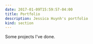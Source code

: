 ```yaml
---
date: 2017-01-09T15:59:57-04:00
title: Portfolio
description: Jessica Huynh's portfolio
kind: section
---
```


Some projects I've done.